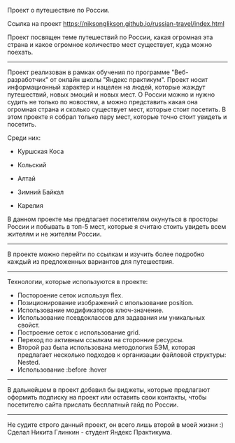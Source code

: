 Проект о путешествие по России.

Ссылка на проект https://niksonglikson.github.io/russian-travel/index.html

Проект посвящен теме путешествий по России, какая огромная эта страна и какое огромное количество мест существует, куда можно поехать.

___________________________
Проект реализован в рамках обучения по программе "Веб-разработчик" от онлайн школы "Яндекс практикум".
Проект носит информационный характер и нацелен на людей, которые жаждут путешествий, новых эмоций и новых мест. О России можно и нужно судить не только по новостям, а можно представить какая она огромная страна и сколько существует мест, которые стоит посетить. В этом проекте я собрал только пару мест, которые точно стоит увидеть и посетить.

Среди них:
- Куршская Коса

- Кольский

- Алтай

- Зимний Байкал

- Карелия

В данном проекте мы предлагает посетителям окунуться в просторы России и побывать в топ-5 мест, которые я считаю стоить увидеть всем жителям и не жителям России.
___________________________

В проекте можно перейти по ссылкам и изучить более подробно каждый из предложенных вариантов для путешествия.

___________________________

Технологии, которые используются в проекте:

- Постороение сеток используя flex.
- Позиционирование изображений с ипользование position.
- Использование модификаторов ключ-значение.
- Использование псевдоклассов для задавания им уникальных свойст.
- Построение сеток с использование grid.
- Переход по активным ссылкам на сторонние ресурсы.
- Второй раз была использована методология БЭМ, которая предлагает несколько подходов к организации файловой структуры: Nested.
- Использование :before :hover

___________________________

В дальнейшем в проект добавил бы виджеты, которые предлагают оформить подписку на проект или оставить свои контакты, чтобы посетителю сайта прислать бесплатный гайд по России.

___________________________

Не судите строго данный проект, он всего лишь второй в моей жизни :)
Сделал Никита Глинкин - студент Яндекс Практикума.


